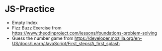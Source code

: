 # JS-Practice
- Empty Index
- Fizz Buzz Exercise from https://www.theodinproject.com/lessons/foundations-problem-solving
- Guess the number game from https://developer.mozilla.org/en-US/docs/Learn/JavaScript/First_steps/A_first_splash
